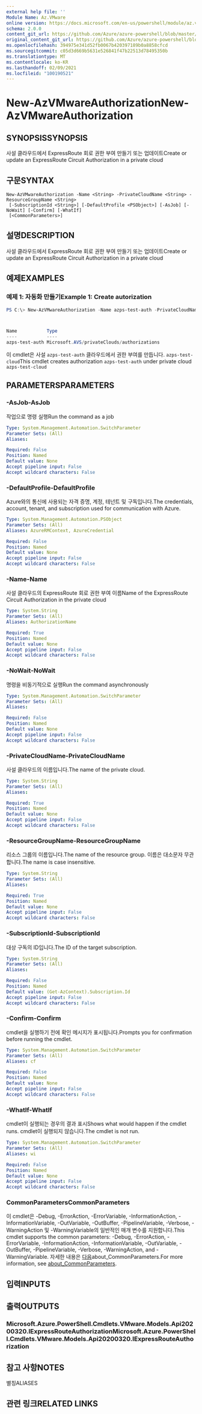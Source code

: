 ```yaml
---
external help file: ''
Module Name: Az.VMware
online version: https://docs.microsoft.com/en-us/powershell/module/az.vmware/new-azvmwareauthorization
schema: 2.0.0
content_git_url: https://github.com/Azure/azure-powershell/blob/master/src/VMware/help/New-AzVMwareAuthorization.md
original_content_git_url: https://github.com/Azure/azure-powershell/blob/master/src/VMware/help/New-AzVMwareAuthorization.md
ms.openlocfilehash: 394975e341d52fb0067b420397189b0a8858cfcd
ms.sourcegitcommit: c05d3d669b5631e526841f47b22513d78495350b
ms.translationtype: MT
ms.contentlocale: ko-KR
ms.lasthandoff: 02/09/2021
ms.locfileid: "100190521"
---
```

# <span data-ttu-id="2d0bf-101">New-AzVMwareAuthorization</span><span class="sxs-lookup"><span data-stu-id="2d0bf-101">New-AzVMwareAuthorization</span></span>

## <span data-ttu-id="2d0bf-102">SYNOPSIS</span><span class="sxs-lookup"><span data-stu-id="2d0bf-102">SYNOPSIS</span></span>
<span data-ttu-id="2d0bf-103">사설 클라우드에서 ExpressRoute 회로 권한 부여 만들기 또는 업데이트</span><span class="sxs-lookup"><span data-stu-id="2d0bf-103">Create or update an ExpressRoute Circuit Authorization in a private cloud</span></span>

## <span data-ttu-id="2d0bf-104">구문</span><span class="sxs-lookup"><span data-stu-id="2d0bf-104">SYNTAX</span></span>

```
New-AzVMwareAuthorization -Name <String> -PrivateCloudName <String> -ResourceGroupName <String>
 [-SubscriptionId <String>] [-DefaultProfile <PSObject>] [-AsJob] [-NoWait] [-Confirm] [-WhatIf]
 [<CommonParameters>]
```

## <span data-ttu-id="2d0bf-105">설명</span><span class="sxs-lookup"><span data-stu-id="2d0bf-105">DESCRIPTION</span></span>
<span data-ttu-id="2d0bf-106">사설 클라우드에서 ExpressRoute 회로 권한 부여 만들기 또는 업데이트</span><span class="sxs-lookup"><span data-stu-id="2d0bf-106">Create or update an ExpressRoute Circuit Authorization in a private cloud</span></span>

## <span data-ttu-id="2d0bf-107">예제</span><span class="sxs-lookup"><span data-stu-id="2d0bf-107">EXAMPLES</span></span>

### <span data-ttu-id="2d0bf-108">예제 1: 자동화 만들기</span><span class="sxs-lookup"><span data-stu-id="2d0bf-108">Example 1: Create autorization</span></span>
```powershell
PS C:\> New-AzVMwareAuthorization -Name azps-test-auth -PrivateCloudName azps-test-cloud -ResourceGroupName azps-test-group



Name           Type
----           ----
azps-test-auth Microsoft.AVS/privateClouds/authorizations
```

<span data-ttu-id="2d0bf-109">이 cmdlet은 사설 `azps-test-auth` 클라우드에서 권한 부여를 만듭니다. `azps-test-cloud`</span><span class="sxs-lookup"><span data-stu-id="2d0bf-109">This cmdlet creates authorization `azps-test-auth` under private cloud `azps-test-cloud`</span></span>

## <span data-ttu-id="2d0bf-110">PARAMETERS</span><span class="sxs-lookup"><span data-stu-id="2d0bf-110">PARAMETERS</span></span>

### <span data-ttu-id="2d0bf-111">-AsJob</span><span class="sxs-lookup"><span data-stu-id="2d0bf-111">-AsJob</span></span>
<span data-ttu-id="2d0bf-112">작업으로 명령 실행</span><span class="sxs-lookup"><span data-stu-id="2d0bf-112">Run the command as a job</span></span>

```yaml
Type: System.Management.Automation.SwitchParameter
Parameter Sets: (All)
Aliases:

Required: False
Position: Named
Default value: None
Accept pipeline input: False
Accept wildcard characters: False
```

### <span data-ttu-id="2d0bf-113">-DefaultProfile</span><span class="sxs-lookup"><span data-stu-id="2d0bf-113">-DefaultProfile</span></span>
<span data-ttu-id="2d0bf-114">Azure와의 통신에 사용되는 자격 증명, 계정, 테넌트 및 구독입니다.</span><span class="sxs-lookup"><span data-stu-id="2d0bf-114">The credentials, account, tenant, and subscription used for communication with Azure.</span></span>

```yaml
Type: System.Management.Automation.PSObject
Parameter Sets: (All)
Aliases: AzureRMContext, AzureCredential

Required: False
Position: Named
Default value: None
Accept pipeline input: False
Accept wildcard characters: False
```

### <span data-ttu-id="2d0bf-115">-Name</span><span class="sxs-lookup"><span data-stu-id="2d0bf-115">-Name</span></span>
<span data-ttu-id="2d0bf-116">사설 클라우드의 ExpressRoute 회로 권한 부여 이름</span><span class="sxs-lookup"><span data-stu-id="2d0bf-116">Name of the ExpressRoute Circuit Authorization in the private cloud</span></span>

```yaml
Type: System.String
Parameter Sets: (All)
Aliases: AuthorizationName

Required: True
Position: Named
Default value: None
Accept pipeline input: False
Accept wildcard characters: False
```

### <span data-ttu-id="2d0bf-117">-NoWait</span><span class="sxs-lookup"><span data-stu-id="2d0bf-117">-NoWait</span></span>
<span data-ttu-id="2d0bf-118">명령을 비동기적으로 실행</span><span class="sxs-lookup"><span data-stu-id="2d0bf-118">Run the command asynchronously</span></span>

```yaml
Type: System.Management.Automation.SwitchParameter
Parameter Sets: (All)
Aliases:

Required: False
Position: Named
Default value: None
Accept pipeline input: False
Accept wildcard characters: False
```

### <span data-ttu-id="2d0bf-119">-PrivateCloudName</span><span class="sxs-lookup"><span data-stu-id="2d0bf-119">-PrivateCloudName</span></span>
<span data-ttu-id="2d0bf-120">사설 클라우드의 이름입니다.</span><span class="sxs-lookup"><span data-stu-id="2d0bf-120">The name of the private cloud.</span></span>

```yaml
Type: System.String
Parameter Sets: (All)
Aliases:

Required: True
Position: Named
Default value: None
Accept pipeline input: False
Accept wildcard characters: False
```

### <span data-ttu-id="2d0bf-121">-ResourceGroupName</span><span class="sxs-lookup"><span data-stu-id="2d0bf-121">-ResourceGroupName</span></span>
<span data-ttu-id="2d0bf-122">리소스 그룹의 이름입니다.</span><span class="sxs-lookup"><span data-stu-id="2d0bf-122">The name of the resource group.</span></span>
<span data-ttu-id="2d0bf-123">이름은 대소문자 무관합니다.</span><span class="sxs-lookup"><span data-stu-id="2d0bf-123">The name is case insensitive.</span></span>

```yaml
Type: System.String
Parameter Sets: (All)
Aliases:

Required: True
Position: Named
Default value: None
Accept pipeline input: False
Accept wildcard characters: False
```

### <span data-ttu-id="2d0bf-124">-SubscriptionId</span><span class="sxs-lookup"><span data-stu-id="2d0bf-124">-SubscriptionId</span></span>
<span data-ttu-id="2d0bf-125">대상 구독의 ID입니다.</span><span class="sxs-lookup"><span data-stu-id="2d0bf-125">The ID of the target subscription.</span></span>

```yaml
Type: System.String
Parameter Sets: (All)
Aliases:

Required: False
Position: Named
Default value: (Get-AzContext).Subscription.Id
Accept pipeline input: False
Accept wildcard characters: False
```

### <span data-ttu-id="2d0bf-126">-Confirm</span><span class="sxs-lookup"><span data-stu-id="2d0bf-126">-Confirm</span></span>
<span data-ttu-id="2d0bf-127">cmdlet을 실행하기 전에 확인 메시지가 표시됩니다.</span><span class="sxs-lookup"><span data-stu-id="2d0bf-127">Prompts you for confirmation before running the cmdlet.</span></span>

```yaml
Type: System.Management.Automation.SwitchParameter
Parameter Sets: (All)
Aliases: cf

Required: False
Position: Named
Default value: None
Accept pipeline input: False
Accept wildcard characters: False
```

### <span data-ttu-id="2d0bf-128">-WhatIf</span><span class="sxs-lookup"><span data-stu-id="2d0bf-128">-WhatIf</span></span>
<span data-ttu-id="2d0bf-129">cmdlet이 실행되는 경우의 결과 표시</span><span class="sxs-lookup"><span data-stu-id="2d0bf-129">Shows what would happen if the cmdlet runs.</span></span>
<span data-ttu-id="2d0bf-130">cmdlet이 실행되지 않습니다.</span><span class="sxs-lookup"><span data-stu-id="2d0bf-130">The cmdlet is not run.</span></span>

```yaml
Type: System.Management.Automation.SwitchParameter
Parameter Sets: (All)
Aliases: wi

Required: False
Position: Named
Default value: None
Accept pipeline input: False
Accept wildcard characters: False
```

### <span data-ttu-id="2d0bf-131">CommonParameters</span><span class="sxs-lookup"><span data-stu-id="2d0bf-131">CommonParameters</span></span>
<span data-ttu-id="2d0bf-132">이 cmdlet은 -Debug, -ErrorAction, -ErrorVariable, -InformationAction, -InformationVariable, -OutVariable, -OutBuffer, -PipelineVariable, -Verbose, -WarningAction 및 -WarningVariable의 일반적인 매개 변수를 지원합니다.</span><span class="sxs-lookup"><span data-stu-id="2d0bf-132">This cmdlet supports the common parameters: -Debug, -ErrorAction, -ErrorVariable, -InformationAction, -InformationVariable, -OutVariable, -OutBuffer, -PipelineVariable, -Verbose, -WarningAction, and -WarningVariable.</span></span> <span data-ttu-id="2d0bf-133">자세한 내용은 [다음](http://go.microsoft.com/fwlink/?LinkID=113216)about_CommonParameters.</span><span class="sxs-lookup"><span data-stu-id="2d0bf-133">For more information, see [about_CommonParameters](http://go.microsoft.com/fwlink/?LinkID=113216).</span></span>

## <span data-ttu-id="2d0bf-134">입력</span><span class="sxs-lookup"><span data-stu-id="2d0bf-134">INPUTS</span></span>

## <span data-ttu-id="2d0bf-135">출력</span><span class="sxs-lookup"><span data-stu-id="2d0bf-135">OUTPUTS</span></span>

### <span data-ttu-id="2d0bf-136">Microsoft.Azure.PowerShell.Cmdlets.VMware.Models.Api20200320.IExpressRouteAuthorization</span><span class="sxs-lookup"><span data-stu-id="2d0bf-136">Microsoft.Azure.PowerShell.Cmdlets.VMware.Models.Api20200320.IExpressRouteAuthorization</span></span>

## <span data-ttu-id="2d0bf-137">참고 사항</span><span class="sxs-lookup"><span data-stu-id="2d0bf-137">NOTES</span></span>

<span data-ttu-id="2d0bf-138">별칭</span><span class="sxs-lookup"><span data-stu-id="2d0bf-138">ALIASES</span></span>

## <span data-ttu-id="2d0bf-139">관련 링크</span><span class="sxs-lookup"><span data-stu-id="2d0bf-139">RELATED LINKS</span></span>

